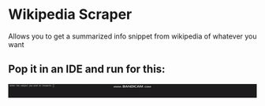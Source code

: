 # Wikipedia Scraper

Allows you to get a summarized info snippet from wikipedia of whatever you want

## Pop it in an IDE and run for this:
![Run example](/scraping.gif)
